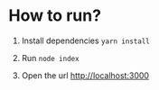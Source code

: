 How to run?
===

1. Install dependencies `yarn install`

1. Run `node index`

1. Open the url [http://localhost:3000](http://localhost:3000)
